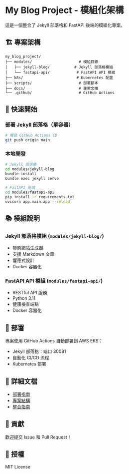 # My Blog Project - 模組化架構

這是一個整合了 Jekyll 部落格和 FastAPI 後端的模組化專案。

## 🏗️ 專案架構

```
my_blog_project/
├── modules/                     # 模組目錄
│   ├── jekyll-blog/           # Jekyll 部落格模組
│   └── fastapi-api/            # FastAPI API 模組
├── k8s/                        # Kubernetes 配置
├── scripts/                     # 部署腳本
├── docs/                        # 專案文檔
└── .github/                     # GitHub Actions
```

## 🚀 快速開始

### 部署 Jekyll 部落格（單容器）
```bash
# 觸發 GitHub Actions CD
git push origin main
```

### 本地開發
```bash
# Jekyll 部落格
cd modules/jekyll-blog
bundle install
bundle exec jekyll serve

# FastAPI 後端
cd modules/fastapi-api
pip install -r requirements.txt
uvicorn app.main:app --reload
```

## 📚 模組說明

### Jekyll 部落格模組 (`modules/jekyll-blog/`)
- 靜態網站生成器
- 支援 Markdown 文章
- 響應式設計
- Docker 容器化

### FastAPI API 模組 (`modules/fastapi-api/`)
- RESTful API 服務
- Python 3.11
- 健康檢查端點
- Docker 容器化

## 🐳 部署

專案使用 GitHub Actions 自動部署到 AWS EKS：
- Jekyll 部落格：端口 30081
- 自動化 CI/CD 流程
- Kubernetes 部署

## 📖 詳細文檔

- [部署指南](docs/DEPLOYMENT.md)
- [專案結構](docs/PROJECT_STRUCTURE.md)
- [整合指南](docs/INTEGRATION.md)

## 🤝 貢獻

歡迎提交 Issue 和 Pull Request！

## 📄 授權

MIT License
